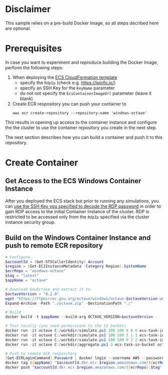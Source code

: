 # Disclaimer
This sample relies on a pre-build Docker Image, so all steps decribed here are optional.

# Prerequisites
In case you want to experiment and reproduce building the Docker Image, perform the following steps:
1. When deploying the [ECS CloudFormation template](/cloudformation/ecs.yaml)
    - specify the `RdpIp` (check e.g. https://ipinfo.io/)
    - specify an SSH Key for the `KeyName` parameter
    - do not not specify the `EcsContainerImageUrl` parameter (leave it blank)
2. Create ECR respository you can push your container to
    ```shell
    aws ecr create-repository --repository-name 'windows-octave'
    ```
This results in opening up access to the container instance and configure the the cluster to use the container repository you create in the next step.

The next section describes how you can build a container and push it to this repository.

# Create Container

## Get Access to the ECS Windows Container Instance
After you deployed the ECS stack but prior to running any simulations, you can [use
the SSH Key you specified to decode the RDP password](https://aws.amazon.com/premiumsupport/knowledge-center/retrieve-windows-admin-password/) in order to gain RDP access to the initial Container Instance of the cluster.
RDP is restricted to be accessed only from the `RdpIp` specified via the cluster instance security group.

## Build on the Windows Container Instance and push to remote ECR repository
```powershell
# Configure
$accountId = (Get-STSCallerIdentity).Account
$region = (Get-EC2InstanceMetadata -Category Region).SystemName
$ecrRepo = "windows-octave"
$tag = "latest"
$appName = "octave"

# Download GnuOctave and extract it to
$octaveVersion = "8.2.0"
wget "https://ftpmirror.gnu.org/octave/windows/octave-$octaveVersion-w64.zip" -UseBasicParsing -OutFile "./octave.zip"
Expand-Archive -Path "./octave.zip" -DestinationPath "./"

# Build
docker build -t $appName --build-arg OCTAVE_VERSION=$octaveVersion .

# Test locally (you need permissions to the S3 bucket)
docker run -it octave C:/workdir/simulate.ps1 100 100 0 0 0 ecs-task-io-bucket octave_sim/task_results
docker run -it octave C:/workdir/simulate.ps1 100 100 5 1 1 ecs-task-io-bucket octave_sim/task_results
docker run -it octave C:/workdir/simulate.ps1 100 100 9 2 2 ecs-task-io-bucket octave_sim/task_results
docker run -it octave C:/workdir/aggregate.ps1 3 ecs-task-io-bucket octave_sim/task_results octave_sim/aggregated_results

# Push to remote ECR respository
(Get-ECRLoginCommand).Password | docker login --username AWS --password-stdin "$accountId.dkr.ecr.$region.amazonaws.com"
docker tag ${appName} "$accountId.dkr.ecr.$region.amazonaws.com/${ecrRepo}:$tag"
docker push "$accountId.dkr.ecr.$region.amazonaws.com/${ecrRepo}:$tag"
```
